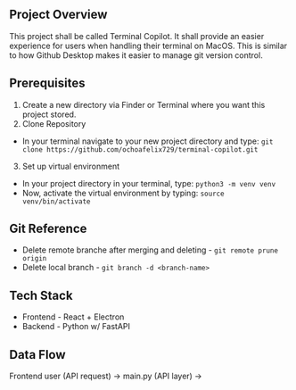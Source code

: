 ## Project Overview

This project shall be called Terminal Copilot. It shall provide an easier experience for users when handling their terminal on MacOS. This is similar to how Github Desktop makes it easier to manage git version control.

## Prerequisites

1. Create a new directory via Finder or Terminal where you want this project stored.
2. Clone Repository
- In your terminal navigate to your new project directory and type: ```git clone https://github.com/ochoafelix729/terminal-copilot.git```
3. Set up virtual environment
- In your project directory in your terminal, type: ```python3 -m venv venv```
- Now, activate the virtual environment by typing: ```source venv/bin/activate```

## Git Reference

- Delete remote branche after merging and deleting - ```git remote prune origin```
- Delete local branch - ```git branch -d <branch-name>```

## Tech Stack

- Frontend - React + Electron
- Backend - Python w/ FastAPI

## Data Flow

Frontend user (API request) -> main.py (API layer) -> 